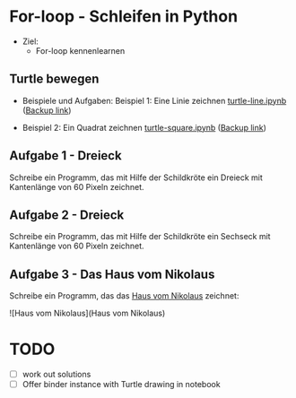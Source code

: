 # For-loop - Schleifen in Python

- Ziel:
  - For-loop kennenlearnen

## Turtle bewegen

- Beispiele und Aufgaben: Beispiel 1: Eine Linie zeichnen [turtle-line.ipynb](turtle-line.ipynb) ([Backup link](https://nbviewer.jupyter.org/github/fangohr/jrg/blob/master/03-turtle/turtle-line.ipynb))

- Beispiel 2: Ein Quadrat zeichnen [turtle-square.ipynb](turtle-square.ipynb) ([Backup link](https://nbviewer.jupyter.org/github/fangohr/jrg/blob/master/03-turtle/turtle-square.ipynb))

## Aufgabe 1 - Dreieck

Schreibe ein Programm, das mit Hilfe der Schildkröte ein Dreieck mit
Kantenlänge von 60 Pixeln zeichnet.

## Aufgabe 2 - Dreieck

Schreibe ein Programm, das mit Hilfe der Schildkröte ein Sechseck mit
Kantenlänge von 60 Pixeln zeichnet.

## Aufgabe 3 - Das Haus vom Nikolaus

Schreibe ein Programm, das das [Haus vom
Nikolaus](https://de.wikipedia.org/wiki/Haus_vom_Nikolaus) zeichnet:

![Haus vom Nikolaus](Haus vom Nikolaus)


# TODO

- [ ] work out solutions
- [ ] Offer binder instance with Turtle drawing in notebook
